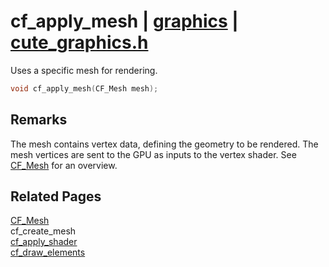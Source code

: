 # cf_apply_mesh | [graphics](https://github.com/RandyGaul/cute_framework/blob/master/docs/graphics_readme.md) | [cute_graphics.h](https://github.com/RandyGaul/cute_framework/blob/master/include/cute_graphics.h)

Uses a specific mesh for rendering.

```cpp
void cf_apply_mesh(CF_Mesh mesh);
```

## Remarks

The mesh contains vertex data, defining the geometry to be rendered. The mesh vertices are sent to the GPU as inputs to
the vertex shader. See [CF_Mesh](https://github.com/RandyGaul/cute_framework/blob/master/docs/graphics/cf_mesh.md) for an overview.

## Related Pages

[CF_Mesh](https://github.com/RandyGaul/cute_framework/blob/master/docs/graphics/cf_mesh.md)  
cf_create_mesh  
[cf_apply_shader](https://github.com/RandyGaul/cute_framework/blob/master/docs/graphics/cf_apply_shader.md)  
[cf_draw_elements](https://github.com/RandyGaul/cute_framework/blob/master/docs/graphics/cf_draw_elements.md)  

